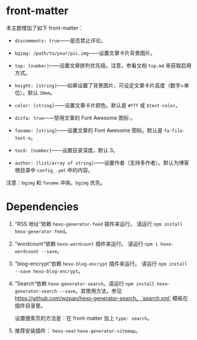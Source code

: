 # front-matter

本主题增加了如下 front-matter：

- `discomments: true`——是否禁止评论。

- `bgimg: /path/to/your/pic.img`——设置文章卡片背景图片。

- `top: [number]`——设置文章排列优先级。注意，参看文档 `top.md` 来获取启用方式。

- `height: [string]`——如果设置了背景图片，可设定文章卡片高度（数字+单位）。默认 `30em`。

- `color: [string]`——设置文章卡片颜色。默认是 `#fff` 或 `$text-color`。

- `disfa: true`——禁用文章的 Font Awesome 图标·。

- `faname: [string]`——设置文章的 Font Awesome 图标。默认是 `fa-file-text-o`。

- `tocd: [number]`——设置目录深度。默认 3。

- `author: [list/array of string]`——设置作者（支持多作者）。默认为博客根目录中 `config_.yml` 中的内容。

注意：`bgimg` 和 `faname` 冲突。`bgimg` 优先。

# Dependencies

1. “RSS 地址”依赖 `hexo-generator-feed` 插件来运行。 请运行 `npm install hexo-generator-feed`。 

2. “wordcount”依赖 `hexo-wordcount` 插件来运行。 请运行 `npm i hexo-wordcount --save`。

3. “blog-encrypt”依赖 `hexo-blog-encrypt` 插件来运行。 请运行 `npm install --save hexo-blog-encrypt`。

4. “Search”依赖 `hexo-generator-search`。请运行 `npm install hexo-generator-search --save`。其使用方法，参见 https://github.com/wzpan/hexo-generator-search。`search.xml` 模板在插件目录里。

   设置搜索页的方法是：在 front-matter 加上 `type: search`。

5. 推荐安装插件： `hexo-neat` `hexo-generator-sitemap`。